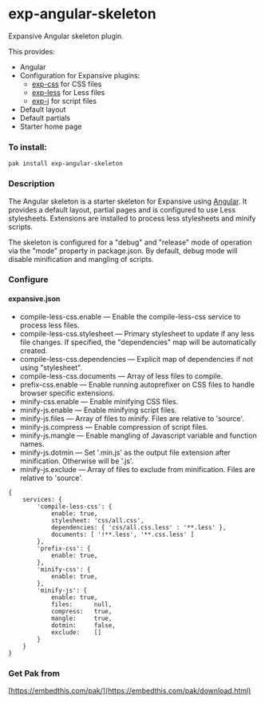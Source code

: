 exp-angular-skeleton
===

Expansive Angular skeleton plugin.

This provides:

 * Angular
 * Configuration for Expansive plugins:
    * [exp-css](https://github.com/embedthis/exp-css) for CSS files
    * [exp-less](https://github.com/embedthis/exp-less) for Less files
    * [exp-j](https://github.com/embedthis/exp-js) for script files
 * Default layout 
 * Default partials 
 * Starter home page

### To install:

    pak install exp-angular-skeleton

### Description

The Angular skeleton is a starter skeleton for Expansive using 
[Angular](http://getangular.com). It provides a default layout,
partial pages and is configured to use Less stylesheets. Extensions are installed
to process less stylesheets and minify scripts.

The skeleton is configured for a "debug" and "release" mode of operation via the
"mode" property in package.json. By default, debug mode will disable minification and
mangling of scripts.

### Configure

#### expansive.json

* compile-less-css.enable &mdash; Enable the compile-less-css service to process less files.
* compile-less-css.stylesheet &mdash; Primary stylesheet to update if any less file changes.
    If specified, the "dependencies" map will be automatically created. 
* compile-less-css.dependencies &mdash; Explicit map of dependencies if not using "stylesheet". 
* compile-less-css.documents &mdash; Array of less files to compile.
* prefix-css.enable &mdash; Enable running autoprefixer on CSS files to handle browser specific extensions.
* minify-css.enable &mdash; Enable minifying CSS files.
* minify-js.enable &mdash; Enable minifying script files.
* minify-js.files &mdash; Array of files to minify. Files are relative to 'source'.
* minify-js.compress &mdash; Enable compression of script files.
* minify-js.mangle &mdash; Enable mangling of Javascript variable and function names.
* minify-js.dotmin &mdash; Set '.min.js' as the output file extension after minification. Otherwise will be '.js'.
* minify-js.exclude &mdash; Array of files to exclude from minification. Files are relative to 'source'.

```
{
    services: {
        'compile-less-css': {
            enable: true,
            stylesheet: 'css/all.css',
            dependencies: { 'css/all.css.less' : '**.less' },
            documents: [ '!**.less', '**.css.less' ]
        },
        'prefix-css': {
            enable: true,
        },
        'minify-css': {
            enable: true,
        },
        'minify-js': {
            enable: true,
            files:      null,
            compress:   true,
            mangle:     true,
            dotmin:     false,
            exclude:    []
        }
    }
}
```
### Get Pak from

[https://embedthis.com/pak/](https://embedthis.com/pak/download.html)
